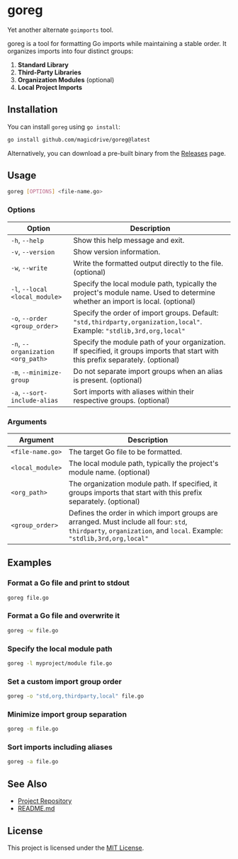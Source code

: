 # goreg

Yet another alternate `goimports` tool.

goreg is a tool for formatting Go imports while maintaining a stable order. It organizes imports into four distinct groups:

1. **Standard Library**
2. **Third-Party Libraries**
3. **Organization Modules** (optional)
4. **Local Project Imports**

## Installation

You can install `goreg` using `go install`:

```sh
go install github.com/magicdrive/goreg@latest
```

Alternatively, you can download a pre-built binary from the [Releases](https://github.com/magicdrive/goreg/releases) page.

## Usage

```sh
goreg [OPTIONS] <file-name.go>
```

### Options

| Option                            | Description |
|-----------------------------------|-------------|
| `-h`, `--help`                    | Show this help message and exit. |
| `-v`, `--version`                 | Show version information. |
| `-w`, `--write`                   | Write the formatted output directly to the file. (optional) |
| `-l`, `--local <local_module>`    | Specify the local module path, typically the project's module name. Used to determine whether an import is local. (optional) |
| `-o`, `--order <group_order>`     | Specify the order of import groups. Default: `"std,thirdparty,organization,local"`. Example: `"stdlib,3rd,org,local"` |
| `-n`, `--organization <org_path>` | Specify the module path of your organization. If specified, it groups imports that start with this prefix separately. (optional) |
| `-m`, `--minimize-group`          | Do not separate import groups when an alias is present. (optional) |
| `-a`, `--sort-include-alias`      | Sort imports with aliases within their respective groups. (optional) |

### Arguments

| Argument         | Description |
|------------------|-------------|
| `<file-name.go>` | The target Go file to be formatted. |
| `<local_module>` | The local module path, typically the project's module name. (optional) |
| `<org_path>`     | The organization module path. If specified, it groups imports that start with this prefix separately. (optional) |
| `<group_order>`  | Defines the order in which import groups are arranged. Must include all four: `std`, `thirdparty`, `organization`, and `local`. Example: `"stdlib,3rd,org,local"` |

## Examples

### Format a Go file and print to stdout
```sh
goreg file.go
```

### Format a Go file and overwrite it
```sh
goreg -w file.go
```

### Specify the local module path
```sh
goreg -l myproject/module file.go
```

### Set a custom import group order
```sh
goreg -o "std,org,thirdparty,local" file.go
```

### Minimize import group separation
```sh
goreg -m file.go
```

### Sort imports including aliases
```sh
goreg -a file.go
```

## See Also
- [Project Repository](https://github.com/magicdrive/goreg)
- [README.md](https://github.com/magicdrive/goreg/README.md)

## License
This project is licensed under the [MIT License](https://github.com/magicdrive/goreg/LICENSE).
